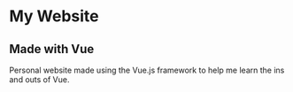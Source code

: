 # My Website

## Made with Vue
Personal website made using the Vue.js framework to help me learn the ins and outs of Vue.